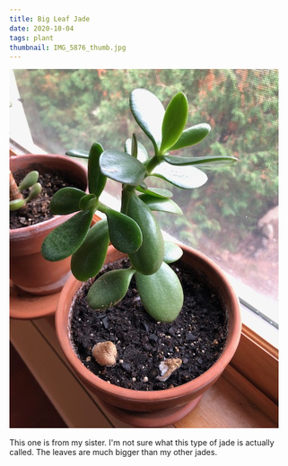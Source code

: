 ```yaml
---
title: Big Leaf Jade
date: 2020-10-04
tags: plant
thumbnail: IMG_5876_thumb.jpg
---
```

![](IMG_5876.jpeg)

This one is from my sister. I'm not sure what this type of jade is actually called. The leaves are much bigger than my other jades.
